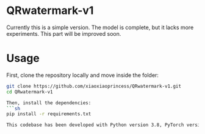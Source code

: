 # QRwatermark-v1
Currently this is a simple version. The model is complete, but it lacks more experiments. This part will be improved soon.
# Usage
First, clone the repository locally and move inside the folder:

```sh
git clone https://github.com/xiaoxiaoprincess/QRwatermark-v1.git
cd QRwatermark-v1

Then, install the dependencies:
```sh
pip install -r requirements.txt

This codebase has been developed with Python version 3.8, PyTorch version 1.10.2, CUDA 10.2, and torchvision 0.11.3. The following considers QRwatermark-v1/ as the root folder, all paths are relative to it.
